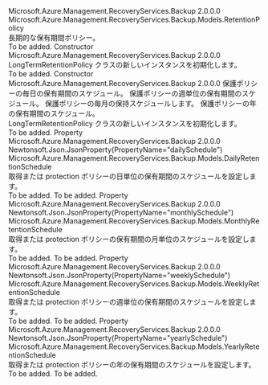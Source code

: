 <Type Name="LongTermRetentionPolicy" FullName="Microsoft.Azure.Management.RecoveryServices.Backup.Models.LongTermRetentionPolicy">
  <TypeSignature Language="C#" Value="public class LongTermRetentionPolicy : Microsoft.Azure.Management.RecoveryServices.Backup.Models.RetentionPolicy" />
  <TypeSignature Language="ILAsm" Value=".class public auto ansi beforefieldinit LongTermRetentionPolicy extends Microsoft.Azure.Management.RecoveryServices.Backup.Models.RetentionPolicy" />
  <TypeSignature Language="DocId" Value="T:Microsoft.Azure.Management.RecoveryServices.Backup.Models.LongTermRetentionPolicy" />
  <TypeSignature Language="VB.NET" Value="Public Class LongTermRetentionPolicy&#xA;Inherits RetentionPolicy" />
  <TypeSignature Language="F#" Value="type LongTermRetentionPolicy = class&#xA;    inherit RetentionPolicy" />
  <AssemblyInfo>
    <AssemblyName>Microsoft.Azure.Management.RecoveryServices.Backup</AssemblyName>
    <AssemblyVersion>2.0.0.0</AssemblyVersion>
  </AssemblyInfo>
  <Base>
    <BaseTypeName>Microsoft.Azure.Management.RecoveryServices.Backup.Models.RetentionPolicy</BaseTypeName>
  </Base>
  <Interfaces />
  <Docs>
    <summary>
            長期的な保有期間ポリシー。
            </summary>
    <remarks>To be added.</remarks>
  </Docs>
  <Members>
    <Member MemberName=".ctor">
      <MemberSignature Language="C#" Value="public LongTermRetentionPolicy ();" />
      <MemberSignature Language="ILAsm" Value=".method public hidebysig specialname rtspecialname instance void .ctor() cil managed" />
      <MemberSignature Language="DocId" Value="M:Microsoft.Azure.Management.RecoveryServices.Backup.Models.LongTermRetentionPolicy.#ctor" />
      <MemberSignature Language="VB.NET" Value="Public Sub New ()" />
      <MemberType>Constructor</MemberType>
      <AssemblyInfo>
        <AssemblyName>Microsoft.Azure.Management.RecoveryServices.Backup</AssemblyName>
        <AssemblyVersion>2.0.0.0</AssemblyVersion>
      </AssemblyInfo>
      <Parameters />
      <Docs>
        <summary>
            LongTermRetentionPolicy クラスの新しいインスタンスを初期化します。
            </summary>
        <remarks>To be added.</remarks>
      </Docs>
    </Member>
    <Member MemberName=".ctor">
      <MemberSignature Language="C#" Value="public LongTermRetentionPolicy (Microsoft.Azure.Management.RecoveryServices.Backup.Models.DailyRetentionSchedule dailySchedule = null, Microsoft.Azure.Management.RecoveryServices.Backup.Models.WeeklyRetentionSchedule weeklySchedule = null, Microsoft.Azure.Management.RecoveryServices.Backup.Models.MonthlyRetentionSchedule monthlySchedule = null, Microsoft.Azure.Management.RecoveryServices.Backup.Models.YearlyRetentionSchedule yearlySchedule = null);" />
      <MemberSignature Language="ILAsm" Value=".method public hidebysig specialname rtspecialname instance void .ctor(class Microsoft.Azure.Management.RecoveryServices.Backup.Models.DailyRetentionSchedule dailySchedule, class Microsoft.Azure.Management.RecoveryServices.Backup.Models.WeeklyRetentionSchedule weeklySchedule, class Microsoft.Azure.Management.RecoveryServices.Backup.Models.MonthlyRetentionSchedule monthlySchedule, class Microsoft.Azure.Management.RecoveryServices.Backup.Models.YearlyRetentionSchedule yearlySchedule) cil managed" />
      <MemberSignature Language="DocId" Value="M:Microsoft.Azure.Management.RecoveryServices.Backup.Models.LongTermRetentionPolicy.#ctor(Microsoft.Azure.Management.RecoveryServices.Backup.Models.DailyRetentionSchedule,Microsoft.Azure.Management.RecoveryServices.Backup.Models.WeeklyRetentionSchedule,Microsoft.Azure.Management.RecoveryServices.Backup.Models.MonthlyRetentionSchedule,Microsoft.Azure.Management.RecoveryServices.Backup.Models.YearlyRetentionSchedule)" />
      <MemberSignature Language="VB.NET" Value="Public Sub New (Optional dailySchedule As DailyRetentionSchedule = null, Optional weeklySchedule As WeeklyRetentionSchedule = null, Optional monthlySchedule As MonthlyRetentionSchedule = null, Optional yearlySchedule As YearlyRetentionSchedule = null)" />
      <MemberSignature Language="F#" Value="new Microsoft.Azure.Management.RecoveryServices.Backup.Models.LongTermRetentionPolicy : Microsoft.Azure.Management.RecoveryServices.Backup.Models.DailyRetentionSchedule * Microsoft.Azure.Management.RecoveryServices.Backup.Models.WeeklyRetentionSchedule * Microsoft.Azure.Management.RecoveryServices.Backup.Models.MonthlyRetentionSchedule * Microsoft.Azure.Management.RecoveryServices.Backup.Models.YearlyRetentionSchedule -&gt; Microsoft.Azure.Management.RecoveryServices.Backup.Models.LongTermRetentionPolicy" Usage="new Microsoft.Azure.Management.RecoveryServices.Backup.Models.LongTermRetentionPolicy (dailySchedule, weeklySchedule, monthlySchedule, yearlySchedule)" />
      <MemberType>Constructor</MemberType>
      <AssemblyInfo>
        <AssemblyName>Microsoft.Azure.Management.RecoveryServices.Backup</AssemblyName>
        <AssemblyVersion>2.0.0.0</AssemblyVersion>
      </AssemblyInfo>
      <Parameters>
        <Parameter Name="dailySchedule" Type="Microsoft.Azure.Management.RecoveryServices.Backup.Models.DailyRetentionSchedule" />
        <Parameter Name="weeklySchedule" Type="Microsoft.Azure.Management.RecoveryServices.Backup.Models.WeeklyRetentionSchedule" />
        <Parameter Name="monthlySchedule" Type="Microsoft.Azure.Management.RecoveryServices.Backup.Models.MonthlyRetentionSchedule" />
        <Parameter Name="yearlySchedule" Type="Microsoft.Azure.Management.RecoveryServices.Backup.Models.YearlyRetentionSchedule" />
      </Parameters>
      <Docs>
        <param name="dailySchedule">保護ポリシーの毎日の保有期間のスケジュール。</param>
        <param name="weeklySchedule">保護ポリシーの週単位の保有期間のスケジュール。</param>
        <param name="monthlySchedule">保護ポリシーの毎月の保持スケジュールします。</param>
        <param name="yearlySchedule">保護ポリシーの年の保有期間のスケジュール。</param>
        <summary>
            LongTermRetentionPolicy クラスの新しいインスタンスを初期化します。
            </summary>
        <remarks>To be added.</remarks>
      </Docs>
    </Member>
    <Member MemberName="DailySchedule">
      <MemberSignature Language="C#" Value="public Microsoft.Azure.Management.RecoveryServices.Backup.Models.DailyRetentionSchedule DailySchedule { get; set; }" />
      <MemberSignature Language="ILAsm" Value=".property instance class Microsoft.Azure.Management.RecoveryServices.Backup.Models.DailyRetentionSchedule DailySchedule" />
      <MemberSignature Language="DocId" Value="P:Microsoft.Azure.Management.RecoveryServices.Backup.Models.LongTermRetentionPolicy.DailySchedule" />
      <MemberSignature Language="VB.NET" Value="Public Property DailySchedule As DailyRetentionSchedule" />
      <MemberSignature Language="F#" Value="member this.DailySchedule : Microsoft.Azure.Management.RecoveryServices.Backup.Models.DailyRetentionSchedule with get, set" Usage="Microsoft.Azure.Management.RecoveryServices.Backup.Models.LongTermRetentionPolicy.DailySchedule" />
      <MemberType>Property</MemberType>
      <AssemblyInfo>
        <AssemblyName>Microsoft.Azure.Management.RecoveryServices.Backup</AssemblyName>
        <AssemblyVersion>2.0.0.0</AssemblyVersion>
      </AssemblyInfo>
      <Attributes>
        <Attribute>
          <AttributeName>Newtonsoft.Json.JsonProperty(PropertyName="dailySchedule")</AttributeName>
        </Attribute>
      </Attributes>
      <ReturnValue>
        <ReturnType>Microsoft.Azure.Management.RecoveryServices.Backup.Models.DailyRetentionSchedule</ReturnType>
      </ReturnValue>
      <Docs>
        <summary>
            取得または protection ポリシーの日単位の保有期間のスケジュールを設定します。
            </summary>
        <value>To be added.</value>
        <remarks>To be added.</remarks>
      </Docs>
    </Member>
    <Member MemberName="MonthlySchedule">
      <MemberSignature Language="C#" Value="public Microsoft.Azure.Management.RecoveryServices.Backup.Models.MonthlyRetentionSchedule MonthlySchedule { get; set; }" />
      <MemberSignature Language="ILAsm" Value=".property instance class Microsoft.Azure.Management.RecoveryServices.Backup.Models.MonthlyRetentionSchedule MonthlySchedule" />
      <MemberSignature Language="DocId" Value="P:Microsoft.Azure.Management.RecoveryServices.Backup.Models.LongTermRetentionPolicy.MonthlySchedule" />
      <MemberSignature Language="VB.NET" Value="Public Property MonthlySchedule As MonthlyRetentionSchedule" />
      <MemberSignature Language="F#" Value="member this.MonthlySchedule : Microsoft.Azure.Management.RecoveryServices.Backup.Models.MonthlyRetentionSchedule with get, set" Usage="Microsoft.Azure.Management.RecoveryServices.Backup.Models.LongTermRetentionPolicy.MonthlySchedule" />
      <MemberType>Property</MemberType>
      <AssemblyInfo>
        <AssemblyName>Microsoft.Azure.Management.RecoveryServices.Backup</AssemblyName>
        <AssemblyVersion>2.0.0.0</AssemblyVersion>
      </AssemblyInfo>
      <Attributes>
        <Attribute>
          <AttributeName>Newtonsoft.Json.JsonProperty(PropertyName="monthlySchedule")</AttributeName>
        </Attribute>
      </Attributes>
      <ReturnValue>
        <ReturnType>Microsoft.Azure.Management.RecoveryServices.Backup.Models.MonthlyRetentionSchedule</ReturnType>
      </ReturnValue>
      <Docs>
        <summary>
            取得または protection ポリシーの保有期間の月単位のスケジュールを設定します。
            </summary>
        <value>To be added.</value>
        <remarks>To be added.</remarks>
      </Docs>
    </Member>
    <Member MemberName="WeeklySchedule">
      <MemberSignature Language="C#" Value="public Microsoft.Azure.Management.RecoveryServices.Backup.Models.WeeklyRetentionSchedule WeeklySchedule { get; set; }" />
      <MemberSignature Language="ILAsm" Value=".property instance class Microsoft.Azure.Management.RecoveryServices.Backup.Models.WeeklyRetentionSchedule WeeklySchedule" />
      <MemberSignature Language="DocId" Value="P:Microsoft.Azure.Management.RecoveryServices.Backup.Models.LongTermRetentionPolicy.WeeklySchedule" />
      <MemberSignature Language="VB.NET" Value="Public Property WeeklySchedule As WeeklyRetentionSchedule" />
      <MemberSignature Language="F#" Value="member this.WeeklySchedule : Microsoft.Azure.Management.RecoveryServices.Backup.Models.WeeklyRetentionSchedule with get, set" Usage="Microsoft.Azure.Management.RecoveryServices.Backup.Models.LongTermRetentionPolicy.WeeklySchedule" />
      <MemberType>Property</MemberType>
      <AssemblyInfo>
        <AssemblyName>Microsoft.Azure.Management.RecoveryServices.Backup</AssemblyName>
        <AssemblyVersion>2.0.0.0</AssemblyVersion>
      </AssemblyInfo>
      <Attributes>
        <Attribute>
          <AttributeName>Newtonsoft.Json.JsonProperty(PropertyName="weeklySchedule")</AttributeName>
        </Attribute>
      </Attributes>
      <ReturnValue>
        <ReturnType>Microsoft.Azure.Management.RecoveryServices.Backup.Models.WeeklyRetentionSchedule</ReturnType>
      </ReturnValue>
      <Docs>
        <summary>
            取得または protection ポリシーの週単位の保有期間のスケジュールを設定します。
            </summary>
        <value>To be added.</value>
        <remarks>To be added.</remarks>
      </Docs>
    </Member>
    <Member MemberName="YearlySchedule">
      <MemberSignature Language="C#" Value="public Microsoft.Azure.Management.RecoveryServices.Backup.Models.YearlyRetentionSchedule YearlySchedule { get; set; }" />
      <MemberSignature Language="ILAsm" Value=".property instance class Microsoft.Azure.Management.RecoveryServices.Backup.Models.YearlyRetentionSchedule YearlySchedule" />
      <MemberSignature Language="DocId" Value="P:Microsoft.Azure.Management.RecoveryServices.Backup.Models.LongTermRetentionPolicy.YearlySchedule" />
      <MemberSignature Language="VB.NET" Value="Public Property YearlySchedule As YearlyRetentionSchedule" />
      <MemberSignature Language="F#" Value="member this.YearlySchedule : Microsoft.Azure.Management.RecoveryServices.Backup.Models.YearlyRetentionSchedule with get, set" Usage="Microsoft.Azure.Management.RecoveryServices.Backup.Models.LongTermRetentionPolicy.YearlySchedule" />
      <MemberType>Property</MemberType>
      <AssemblyInfo>
        <AssemblyName>Microsoft.Azure.Management.RecoveryServices.Backup</AssemblyName>
        <AssemblyVersion>2.0.0.0</AssemblyVersion>
      </AssemblyInfo>
      <Attributes>
        <Attribute>
          <AttributeName>Newtonsoft.Json.JsonProperty(PropertyName="yearlySchedule")</AttributeName>
        </Attribute>
      </Attributes>
      <ReturnValue>
        <ReturnType>Microsoft.Azure.Management.RecoveryServices.Backup.Models.YearlyRetentionSchedule</ReturnType>
      </ReturnValue>
      <Docs>
        <summary>
            取得または protection ポリシーの年の保有期間のスケジュールを設定します。
            </summary>
        <value>To be added.</value>
        <remarks>To be added.</remarks>
      </Docs>
    </Member>
  </Members>
</Type>